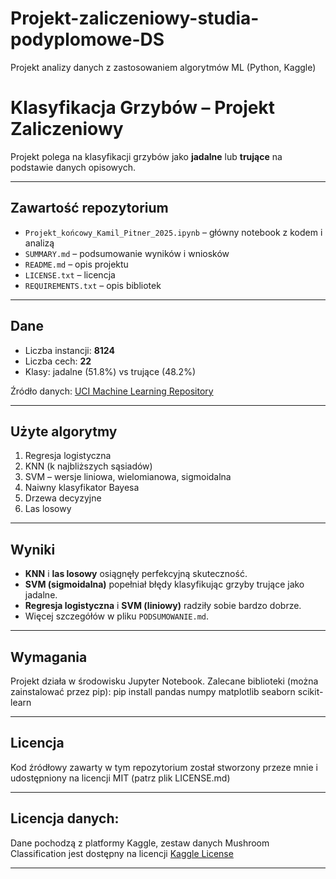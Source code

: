 # Projekt-zaliczeniowy-studia-podyplomowe-DS

Projekt analizy danych z zastosowaniem algorytmów ML (Python, Kaggle)

# Klasyfikacja Grzybów – Projekt Zaliczeniowy

Projekt polega na klasyfikacji grzybów jako **jadalne** lub **trujące** na podstawie danych opisowych.

---

## Zawartość repozytorium

- `Projekt_końcowy_Kamil_Pitner_2025.ipynb` – główny notebook z kodem i analizą
- `SUMMARY.md` – podsumowanie wyników i wniosków
- `README.md` – opis projektu
- `LICENSE.txt` – licencja
- `REQUIREMENTS.txt` – opis bibliotek

---

## Dane

- Liczba instancji: **8124**
- Liczba cech: **22**
- Klasy: jadalne (51.8%) vs trujące (48.2%)

Źródło danych: [UCI Machine Learning Repository](https://archive.ics.uci.edu/dataset/73/mushroom)

---

## Użyte algorytmy

1. Regresja logistyczna
2. KNN (k najbliższych sąsiadów)
3. SVM – wersje liniowa, wielomianowa, sigmoidalna
4. Naiwny klasyfikator Bayesa
5. Drzewa decyzyjne
6. Las losowy

---

## Wyniki

- **KNN** i **las losowy** osiągnęły perfekcyjną skuteczność.
- **SVM (sigmoidalna)** popełniał błędy klasyfikując grzyby trujące jako jadalne.
- **Regresja logistyczna** i **SVM (liniowy)** radziły sobie bardzo dobrze.
- Więcej szczegółów w pliku `PODSUMOWANIE.md`.

---

## Wymagania

Projekt działa w środowisku Jupyter Notebook.
Zalecane biblioteki (można zainstalować przez pip): pip install pandas numpy matplotlib seaborn scikit-learn

---

## Licencja
Kod źródłowy zawarty w tym repozytorium został stworzony przeze mnie i udostępniony na licencji MIT (patrz plik LICENSE.md)

---

## Licencja danych:
Dane pochodzą z platformy Kaggle, zestaw danych Mushroom Classification jest dostępny na licencji [Kaggle License](https://www.kaggle.com/datasets/uciml/mushroom-classification)

---
